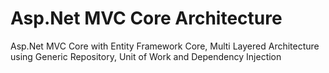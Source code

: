 # Asp.Net MVC Core Architecture
Asp.Net  MVC Core with Entity Framework Core, Multi Layered Architecture using Generic Repository, Unit of Work and Dependency Injection
